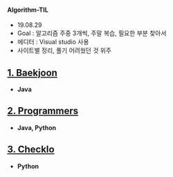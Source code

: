 #### Algorithm-TIL

- 19.08.29
- Goal : 알고리즘 주중 3개씩, 주말 복습, 필요한 부분 찾아서
- 에디터 : Visual studio 사용
- 사이트별 정리, 풀기 어려웠던 것 위주



## [1. Baekjoon](./baekjoon)

- **Java**



## [2. Programmers](./Programmers)

- **Java, Python**

   

## [3. CheckIo](./CheckIo)

- **Python**



